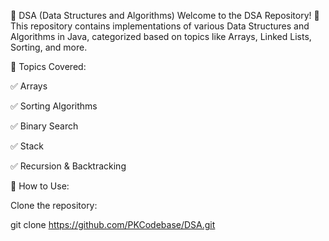 📌 DSA (Data Structures and Algorithms)
Welcome to the DSA Repository! 🚀 This repository contains implementations of various Data Structures and Algorithms in Java, categorized based on topics like Arrays, Linked Lists, Sorting, and more.

📌 Topics Covered:

✅ Arrays

✅ Sorting Algorithms

✅ Binary Search

✅ Stack

✅ Recursion & Backtracking


🚀 How to Use:

Clone the repository:

git clone https://github.com/PKCodebase/DSA.git

